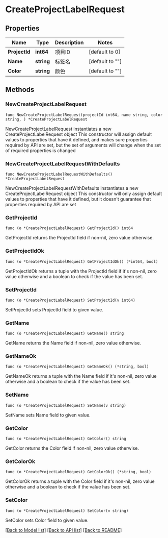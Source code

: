 # CreateProjectLabelRequest

## Properties

Name | Type | Description | Notes
------------ | ------------- | ------------- | -------------
**ProjectId** | **int64** | 项目ID | [default to 0]
**Name** | **string** | 标签名 | [default to ""]
**Color** | **string** | 颜色 | [default to ""]

## Methods

### NewCreateProjectLabelRequest

`func NewCreateProjectLabelRequest(projectId int64, name string, color string, ) *CreateProjectLabelRequest`

NewCreateProjectLabelRequest instantiates a new CreateProjectLabelRequest object
This constructor will assign default values to properties that have it defined,
and makes sure properties required by API are set, but the set of arguments
will change when the set of required properties is changed

### NewCreateProjectLabelRequestWithDefaults

`func NewCreateProjectLabelRequestWithDefaults() *CreateProjectLabelRequest`

NewCreateProjectLabelRequestWithDefaults instantiates a new CreateProjectLabelRequest object
This constructor will only assign default values to properties that have it defined,
but it doesn't guarantee that properties required by API are set

### GetProjectId

`func (o *CreateProjectLabelRequest) GetProjectId() int64`

GetProjectId returns the ProjectId field if non-nil, zero value otherwise.

### GetProjectIdOk

`func (o *CreateProjectLabelRequest) GetProjectIdOk() (*int64, bool)`

GetProjectIdOk returns a tuple with the ProjectId field if it's non-nil, zero value otherwise
and a boolean to check if the value has been set.

### SetProjectId

`func (o *CreateProjectLabelRequest) SetProjectId(v int64)`

SetProjectId sets ProjectId field to given value.


### GetName

`func (o *CreateProjectLabelRequest) GetName() string`

GetName returns the Name field if non-nil, zero value otherwise.

### GetNameOk

`func (o *CreateProjectLabelRequest) GetNameOk() (*string, bool)`

GetNameOk returns a tuple with the Name field if it's non-nil, zero value otherwise
and a boolean to check if the value has been set.

### SetName

`func (o *CreateProjectLabelRequest) SetName(v string)`

SetName sets Name field to given value.


### GetColor

`func (o *CreateProjectLabelRequest) GetColor() string`

GetColor returns the Color field if non-nil, zero value otherwise.

### GetColorOk

`func (o *CreateProjectLabelRequest) GetColorOk() (*string, bool)`

GetColorOk returns a tuple with the Color field if it's non-nil, zero value otherwise
and a boolean to check if the value has been set.

### SetColor

`func (o *CreateProjectLabelRequest) SetColor(v string)`

SetColor sets Color field to given value.



[[Back to Model list]](../README.md#documentation-for-models) [[Back to API list]](../README.md#documentation-for-api-endpoints) [[Back to README]](../README.md)


